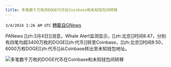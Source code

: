 ```yaml
---
title: 多笔数千万枚的DOGE代币在Coinbase和未知钱包间转移
---
```

`3/4/2024 1:26 AM UTC` [轉載自GNews](https://gnews.org/articles/2361882)

PANews [[zh:3月4日]]消息，Whale Alert监测显示，[[zh:北京]]时间8:47，分别有四笔均超3400万枚的DOGE[[zh:代币]]转至Coinbase，[[zh:北京]]时间8:50，6000万枚DOGE[[zh:代币]]从Coinbase转出至未知钱包地址。

![多笔数千万枚的DOGE代币在Coinbase和未知钱包间转移](https://cdn-img.panewslab.com/panews/2024/03/04/images/Rpn56KF1Dz.png "多笔数千万枚的DOGE代币在Coinbase和未知钱包间转移")
